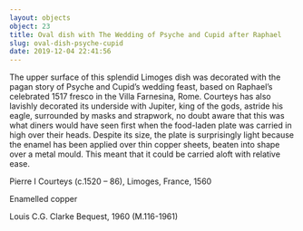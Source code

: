 ```yaml
---
layout: objects
object: 23
title: Oval dish with The Wedding of Psyche and Cupid after Raphael
slug: oval-dish-psyche-cupid
date: 2019-12-04 22:41:56
---
```

The upper surface of this splendid Limoges dish was decorated with the pagan story of Psyche and Cupid’s wedding feast, based on Raphael’s celebrated 1517 fresco in the Villa Farnesina, Rome. Courteys has also lavishly decorated its underside with Jupiter, king of the gods, astride his eagle, surrounded by masks and strapwork, no doubt aware that this was what diners would have seen first when the food-laden plate was carried in high over their heads.  Despite its size, the plate is surprisingly light  because the enamel has been applied over thin copper sheets, beaten into shape over a metal mould. This meant that it could be carried aloft with relative ease.  

Pierre I Courteys (c.1520 – 86), Limoges, France, 1560

Enamelled copper  

Louis C.G. Clarke Bequest, 1960 (M.116-1961)

